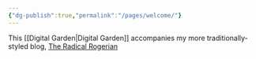 ```yaml
---
{"dg-publish":true,"permalink":"/pages/welcome/"}
---
```


This [[Digital Garden\|Digital Garden]] accompanies my more traditionally-styled blog, [The Radical Rogerian]()